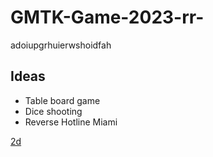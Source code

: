 # GMTK-Game-2023-rr-
adoiupgrhuierwshoidfah


## Ideas
- Table board game
- Dice shooting
- Reverse Hotline Miami

<u> 2d </u>

